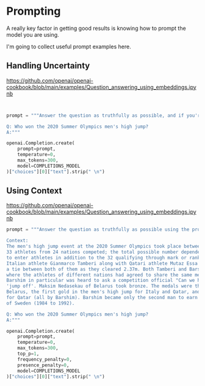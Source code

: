 # Prompting

A really key factor in getting good results is knowing how to prompt the model you are using.

I'm going to collect useful prompt examples here.


## Handling Uncertainty

https://github.com/openai/openai-cookbook/blob/main/examples/Question_answering_using_embeddings.ipynb

```py


prompt = """Answer the question as truthfully as possible, and if you're unsure of the answer, say "Sorry, I don't know".

Q: Who won the 2020 Summer Olympics men's high jump?
A:"""

openai.Completion.create(
    prompt=prompt,
    temperature=0,
    max_tokens=300,
    model=COMPLETIONS_MODEL
)["choices"][0]["text"].strip(" \n")

```

## Using Context

https://github.com/openai/openai-cookbook/blob/main/examples/Question_answering_using_embeddings.ipynb

```py
prompt = """Answer the question as truthfully as possible using the provided text, and if the answer is not contained within the text below, say "I don't know"

Context:
The men's high jump event at the 2020 Summer Olympics took place between 30 July and 1 August 2021 at the Olympic Stadium.
33 athletes from 24 nations competed; the total possible number depended on how many nations would use universality places 
to enter athletes in addition to the 32 qualifying through mark or ranking (no universality places were used in 2021).
Italian athlete Gianmarco Tamberi along with Qatari athlete Mutaz Essa Barshim emerged as joint winners of the event following
a tie between both of them as they cleared 2.37m. Both Tamberi and Barshim agreed to share the gold medal in a rare instance
where the athletes of different nations had agreed to share the same medal in the history of Olympics. 
Barshim in particular was heard to ask a competition official "Can we have two golds?" in response to being offered a 
'jump off'. Maksim Nedasekau of Belarus took bronze. The medals were the first ever in the men's high jump for Italy and 
Belarus, the first gold in the men's high jump for Italy and Qatar, and the third consecutive medal in the men's high jump
for Qatar (all by Barshim). Barshim became only the second man to earn three medals in high jump, joining Patrik Sjöberg
of Sweden (1984 to 1992).

Q: Who won the 2020 Summer Olympics men's high jump?
A:"""

openai.Completion.create(
    prompt=prompt,
    temperature=0,
    max_tokens=300,
    top_p=1,
    frequency_penalty=0,
    presence_penalty=0,
    model=COMPLETIONS_MODEL
)["choices"][0]["text"].strip(" \n")

```
